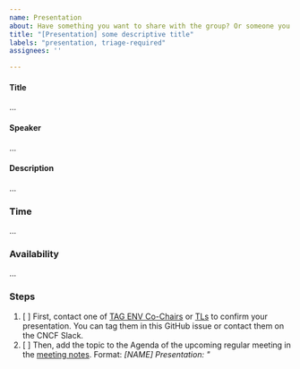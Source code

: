 ```yaml
---
name: Presentation
about: Have something you want to share with the group? Or someone you would like to invite to speak? Propose a presentation for the TAG Environmental Sustainability regular meetings.
title: "[Presentation] some descriptive title"
labels: "presentation, triage-required"
assignees: ''

---
```


<!-- Thank you for contributing to the TAG!
    Please remind that an issue is not the place to ask a question.
    The README documents how to reach us https://github.com/cncf/tag-env-sustainability#contact 
    Thank you :) -->

#### Title
<!-- What is the title of your presentation? -->

...

#### Speaker
<!--  Who will be presenting this? List names/github IDs of presenters. -->

...

#### Description
<!-- Describe in a short paragraph what the presentation is about. -->

...

### Time
<!-- How long will the presentation take? Please aim for 10 minutes or limit the presentation to 15 minutes to leave
enough time for discussion and other agenda items. (estimate) -->

...

### Availability
<!-- What is the availability times of the speakers to present the topic? Meeting times are listed on the landing page. -->

...

### Steps
1. [ ] First, contact one of [TAG ENV
   Co-Chairs](https://github.com/cncf/tag-env-sustainability#tag-environmental-sustainability-co-chairs) or [TLs](https://github.com/cncf/tag-env-sustainability#tag-environmental-sustainability-tech-leads) to confirm your presentation. You can tag them in this GitHub issue or contact them on the CNCF Slack.
2. [ ] Then, add the topic to the Agenda of the upcoming regular meeting in the
   [meeting
   notes](https://docs.google.com/document/d/1TkmMyXJABC66NfYmivnh7z8Y_vpq9f9foaOuDVQS_Lo/edit).
   Format: _[NAME] Presentation: "<title of your presentation>"_ <link to this
   issue>
3. [ ] Post a message in the CNCF Slack channel `#tag-env-sustainability channel` to inform other TAG ENV contributors!
